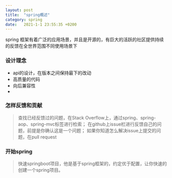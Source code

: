 ```yaml
---
layout: post
title:  "spring概述"
category: spring
date:   2021-1-1 23:55:35 +0200
---
```

spring 框架有着广泛的应用场景，并且是开源的，有巨大的活跃的社区提供持续的反馈在全世界范围不同使用场景下   

### 设计理念
- api的设计，在版本之间保持最下的改动
- 高质量的代码
- 向后兼容性
-

### 怎样反馈和贡献
> 查找已经反馈过的问题，在Stack Overflow上，通过spring、spring-aop、spring-mvc标签进行检索；
> 在github上issue栏进行反馈自己的问题，前提是你确认这是一个问题；
> 如果你知道怎么解决issue上提交的问题，在pull request

### 开始spring
> 快速springboot项目，他是基于spring框架的，约定优于配置，让你快速的创建一个spring项目。